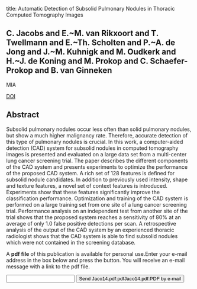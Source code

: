 title: Automatic Detection of Subsolid Pulmonary Nodules in Thoracic Computed Tomography Images

## C. Jacobs and E.~M. van Rikxoort and T. Twellmann and E.~Th. Scholten and P.~A. de Jong and J.~M. Kuhnigk and M. Oudkerk and H.~J. de Koning and M. Prokop and C. Schaefer-Prokop and B. van Ginneken
MIA

<a href="https://doi.org/10.1016/j.media.2013.12.001">DOI</a>

## Abstract
Subsolid pulmonary nodules occur less often than solid pulmonary nodules, but show a much higher malignancy rate. Therefore, accurate detection of this type of pulmonary nodules is crucial. In this work, a computer-aided detection (CAD) system for subsolid nodules in computed tomography images is presented and evaluated on a large data set from a multi-center lung cancer screening trial. The paper describes the different components of the CAD system and presents experiments to optimize the performance of the proposed CAD system. A rich set of 128 features is defined for subsolid nodule candidates. In addition to previously used intensity, shape and texture features, a novel set of context features is introduced. Experiments show that these features significantly improve the classification performance. Optimization and training of the CAD system is performed on a large training set from one site of a lung cancer screening trial. Performance analysis on an independent test from another site of the trial shows that the proposed system reaches a sensitivity of 80% at an average of only 1.0 false positive detections per scan. A retrospective analysis of the output of the CAD system by an experienced thoracic radiologist shows that the CAD system is able to find subsolid nodules which were not contained in the screening database.

A <b>pdf file</b> of this publication is available for personal use.Enter your e-mail address in the box below and press the button. You will receive an e-mail message with a link to the pdf file.
<form action="sender.php">  <input type="text" name="email">  <input type="submit" value="Send Jaco14.pdf:pdfJaco14.pdf:PDF by e-mail"></form>